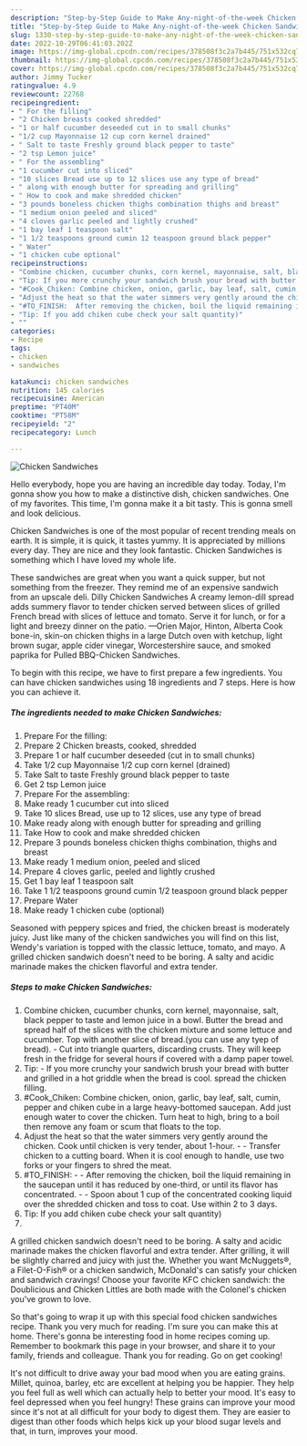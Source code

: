 ```yaml
---
description: "Step-by-Step Guide to Make Any-night-of-the-week Chicken Sandwiches"
title: "Step-by-Step Guide to Make Any-night-of-the-week Chicken Sandwiches"
slug: 1330-step-by-step-guide-to-make-any-night-of-the-week-chicken-sandwiches
date: 2022-10-29T06:41:03.202Z
image: https://img-global.cpcdn.com/recipes/378508f3c2a7b445/751x532cq70/chicken-sandwiches-recipe-main-photo.jpg
thumbnail: https://img-global.cpcdn.com/recipes/378508f3c2a7b445/751x532cq70/chicken-sandwiches-recipe-main-photo.jpg
cover: https://img-global.cpcdn.com/recipes/378508f3c2a7b445/751x532cq70/chicken-sandwiches-recipe-main-photo.jpg
author: Jimmy Tucker
ratingvalue: 4.9
reviewcount: 22768
recipeingredient:
- " For the filling"
- "2 Chicken breasts cooked shredded"
- "1 or half cucumber deseeded cut in to small chunks"
- "1/2 cup Mayonnaise 12 cup corn kernel drained"
- " Salt to taste Freshly ground black pepper to taste"
- "2 tsp Lemon juice"
- " For the assembling"
- "1 cucumber cut into sliced"
- "10 slices Bread use up to 12 slices use any type of bread"
- " along with enough butter for spreading and grilling"
- " How to cook and make shredded chicken"
- "3 pounds boneless chicken thighs combination thighs and breast"
- "1 medium onion peeled and sliced"
- "4 cloves garlic peeled and lightly crushed"
- "1 bay leaf 1 teaspoon salt"
- "1 1/2 teaspoons ground cumin 12 teaspoon ground black pepper"
- " Water"
- "1 chicken cube optional"
recipeinstructions:
- "Combine chicken, cucumber chunks, corn kernel, mayonnaise, salt, black pepper to taste and lemon juice in a bowl. Butter the bread and spread half of the slices with the chicken mixture and some lettuce and cucumber. Top with another slice of bread.(you can use any tyep of bread). Cut into triangle quarters, discarding crusts. They will keep fresh in the fridge for several hours if covered with a damp paper towel."
- "Tip: If you more crunchy your sandwich brush your bread with butter and grilled in a hot griddle when the bread is cool. spread the chicken filling."
- "#Cook_Chiken: Combine chicken, onion, garlic, bay leaf, salt, cumin, pepper and chiken cube in a large heavy-bottomed saucepan. Add just enough water to cover the chicken. Turn heat to high, bring to a boil then remove any foam or scum that floats to the top."
- "Adjust the heat so that the water simmers very gently around the chicken. Cook until chicken is very tender, about 1-hour.  Transfer chicken to a cutting board. When it is cool enough to handle, use two forks or your fingers to shred the meat."
- "#TO_FINISH:  After removing the chicken, boil the liquid remaining in the saucepan until it has reduced by one-third, or until its flavor has concentrated.  Spoon about 1 cup of the concentrated cooking liquid over the shredded chicken and toss to coat. Use within 2 to 3 days."
- "Tip: If you add chiken cube check your salt quantity)"
- ""
categories:
- Recipe
tags:
- chicken
- sandwiches

katakunci: chicken sandwiches 
nutrition: 145 calories
recipecuisine: American
preptime: "PT40M"
cooktime: "PT58M"
recipeyield: "2"
recipecategory: Lunch

---
```



![Chicken Sandwiches](https://img-global.cpcdn.com/recipes/378508f3c2a7b445/751x532cq70/chicken-sandwiches-recipe-main-photo.jpg)

Hello everybody, hope you are having an incredible day today. Today, I'm gonna show you how to make a distinctive dish, chicken sandwiches. One of my favorites. This time, I'm gonna make it a bit tasty. This is gonna smell and look delicious.

Chicken Sandwiches is one of the most popular of recent trending meals on earth. It is simple, it is quick, it tastes yummy. It is appreciated by millions every day. They are nice and they look fantastic. Chicken Sandwiches is something which I have loved my whole life.

These sandwiches are great when you want a quick supper, but not something from the freezer. They remind me of an expensive sandwich from an upscale deli. Dilly Chicken Sandwiches A creamy lemon-dill spread adds summery flavor to tender chicken served between slices of grilled French bread with slices of lettuce and tomato. Serve it for lunch, or for a light and breezy dinner on the patio. —Orien Major, Hinton, Alberta Cook bone-in, skin-on chicken thighs in a large Dutch oven with ketchup, light brown sugar, apple cider vinegar, Worcestershire sauce, and smoked paprika for Pulled BBQ-Chicken Sandwiches.


To begin with this recipe, we have to first prepare a few ingredients. You can have chicken sandwiches using 18 ingredients and 7 steps. Here is how you can achieve it.

<!--inarticleads1-->

##### The ingredients needed to make Chicken Sandwiches:

1. Prepare  For the filling:
1. Prepare 2 Chicken breasts, cooked, shredded
1. Prepare 1 or half cucumber deseeded (cut in to small chunks)
1. Take 1/2 cup Mayonnaise 1/2 cup corn kernel (drained)
1. Take  Salt to taste Freshly ground black pepper to taste
1. Get 2 tsp Lemon juice
1. Prepare  For the assembling:
1. Make ready 1 cucumber cut into sliced
1. Take 10 slices Bread, use up to 12 slices, use any type of bread
1. Make ready  along with enough butter for spreading and grilling
1. Take  How to cook and make shredded chicken
1. Prepare 3 pounds boneless chicken thighs combination, thighs and breast
1. Make ready 1 medium onion, peeled and sliced
1. Prepare 4 cloves garlic, peeled and lightly crushed
1. Get 1 bay leaf 1 teaspoon salt
1. Take 1 1/2 teaspoons ground cumin 1/2 teaspoon ground black pepper
1. Prepare  Water
1. Make ready 1 chicken cube (optional)


Seasoned with peppery spices and fried, the chicken breast is moderately juicy. Just like many of the chicken sandwiches you will find on this list, Wendy&#39;s variation is topped with the classic lettuce, tomato, and mayo. A grilled chicken sandwich doesn&#39;t need to be boring. A salty and acidic marinade makes the chicken flavorful and extra tender. 

<!--inarticleads2-->

##### Steps to make Chicken Sandwiches:

1. Combine chicken, cucumber chunks, corn kernel, mayonnaise, salt, black pepper to taste and lemon juice in a bowl. Butter the bread and spread half of the slices with the chicken mixture and some lettuce and cucumber. Top with another slice of bread.(you can use any tyep of bread). - Cut into triangle quarters, discarding crusts. They will keep fresh in the fridge for several hours if covered with a damp paper towel.
1. Tip: - If you more crunchy your sandwich brush your bread with butter and grilled in a hot griddle when the bread is cool. spread the chicken filling.
1. #Cook_Chiken: Combine chicken, onion, garlic, bay leaf, salt, cumin, pepper and chiken cube in a large heavy-bottomed saucepan. Add just enough water to cover the chicken. Turn heat to high, bring to a boil then remove any foam or scum that floats to the top.
1. Adjust the heat so that the water simmers very gently around the chicken. Cook until chicken is very tender, about 1-hour. -  - Transfer chicken to a cutting board. When it is cool enough to handle, use two forks or your fingers to shred the meat.
1. #TO_FINISH: -  - After removing the chicken, boil the liquid remaining in the saucepan until it has reduced by one-third, or until its flavor has concentrated. -  - Spoon about 1 cup of the concentrated cooking liquid over the shredded chicken and toss to coat. Use within 2 to 3 days.
1. Tip: If you add chiken cube check your salt quantity)
1. 


A grilled chicken sandwich doesn&#39;t need to be boring. A salty and acidic marinade makes the chicken flavorful and extra tender. After grilling, it will be slightly charred and juicy with just the. Whether you want McNuggets®, a Filet-O-Fish® or a chicken sandwich, McDonald&#39;s can satisfy your chicken and sandwich cravings! Choose your favorite KFC chicken sandwich: the Doublicious and Chicken Littles are both made with the Colonel&#39;s chicken you&#39;ve grown to love. 

So that's going to wrap it up with this special food chicken sandwiches recipe. Thank you very much for reading. I'm sure you can make this at home. There's gonna be interesting food in home recipes coming up. Remember to bookmark this page in your browser, and share it to your family, friends and colleague. Thank you for reading. Go on get cooking!

It's not difficult to drive away your bad mood when you are eating grains. Millet, quinoa, barley, etc are excellent at helping you be happier. They help you feel full as well which can actually help to better your mood. It's easy to feel depressed when you feel hungry! These grains can improve your mood since it's not at all difficult for your body to digest them. They are easier to digest than other foods which helps kick up your blood sugar levels and that, in turn, improves your mood.
